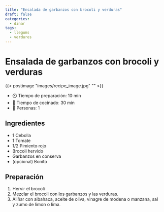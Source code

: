 ```yaml
---
title: "Ensalada de garbanzos con brocoli y verduras"
draft: false 
categories: 
  - dinar 
tags: 
  - llegums
  - verdures
---
```


# Ensalada de garbanzos con brocoli y verduras

{{< postimage "images/recipe_image.jpg" "" >}}


- ⏲️  Tiempo de preparación: 10 min 
- 🍳 Tiempo de cocinado: 30 min 
- 🍴 Personas: 1 

## Ingredientes

- 1 Cebolla
- 1 Tomate
- 1/2 Pimiento rojo
- Brocoli hervido
- Garbanzos en conserva
- (opcional) Bonito

## Preparación

1. Hervir el brocoli
2. Mezclar el brocoli con los garbanzos y las verduras.
3. Aliñar con albahaca, aceite de oliva, vinagre de modena o manzana, sal y zumo de limon o lima. 

